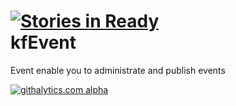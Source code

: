 [![Stories in Ready](https://badge.waffle.io/phpManufaktur/kfEvent.png?label=ready)](https://waffle.io/phpManufaktur/kfEvent)  
kfEvent
=======

Event enable you to administrate and publish events


[![githalytics.com alpha](https://cruel-carlota.pagodabox.com/e5772139ffffb570c9e3ad54442cf36c "githalytics.com")](http://githalytics.com/phpManufaktur/kfEvent)